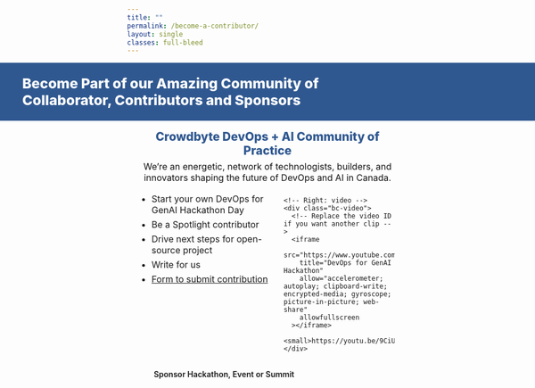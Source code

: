 ```yaml
---
title: ""
permalink: /become-a-contributor/
layout: single
classes: full-bleed
---
```


<!-- ============ Styles (scoped to this page) ============ -->
<style>
/* Full-bleed hero bar */
.bc-hero{
  margin-left: calc(50% - 50vw);
  margin-right: calc(50% - 50vw);
  width: 100vw;
  background: #305890;
  color: #fff;
  padding: 22px 16px;
}
.bc-hero h1{
  margin: 0;
  font-weight: 800;
  font-size: clamp(20px, 2.6vw, 26px);
}

/* Subhead (blue line like your home page) */
.bc-subhead{
  text-align: center;
  margin: 16px auto 6px;
  font-weight: 800;
  font-size: clamp(18px, 2.2vw, 22px);
  color: #305890;
}
.bc-subhead *{
  color: inherit !important;
  background: transparent !important;
  padding: 0 !important;
  border-radius: 0 !important;
}

/* Tagline */
.bc-tagline{
  text-align: center;
  color: #111;
  font-size: 16px;
  margin: 6px 0 10px;
}

/* Centered content row with two columns */
.bc-wrap{
  width: min(1100px, calc(100% - 48px));
  margin: 0 auto;
}
.bc-row{
  display: grid;
  grid-template-columns: 1.2fr 1fr;  /* text left, video right */
  gap: 18px;
  align-items: start;
  margin-top: 8px;
}
@media (max-width: 900px){
  .bc-row{ grid-template-columns: 1fr; }
}

/* Left column list */
.bc-list{ margin: 8px 0 0 0; padding-left: 20px; }
.bc-list li{
  margin: 6px 0;
  font-size: 16px;
}

/* Right column video */
.bc-video{
  background: #f3f6fb;
  border: 1px solid #d7dfef;
  border-radius: 12px;
  padding: 8px;
}
.bc-video iframe{
  width: 100%;
  height: 300px;
  border: 0;
  border-radius: 8px;
}
.bc-video small{
  display: block;
  margin-top: 6px;
  color: #555;
}

/* Footer line at bottom */
.bc-footer{
  width: min(1100px, calc(100% - 48px));
  margin: 16px auto 0;
  font-weight: 600;
}
</style>

<!-- ============ Page content ============ -->

<div class="bc-hero">
  <div class="bc-wrap">
    <h1>Become Part of our Amazing Community of<br>
      Collaborator, Contributors and Sponsors</h1>
  </div>
</div>

<div class="bc-wrap">
  <p class="bc-subhead">
    <span>Crowdbyte</span> <span>DevOps + AI</span> Community of Practice
  </p>

  <p class="bc-tagline">
    We’re an energetic, network of technologists, builders, and innovators shaping the future of DevOps and AI in Canada.
  </p>

  <div class="bc-row">
    <!-- Left: bullets -->
    <div>
      <ul class="bc-list">
        <li>Start your own DevOps for GenAI Hackathon Day</li>
        <li>Be a Spotlight contributor</li>
        <li>Drive next steps for open-source project</li>
        <li>Write for us</li>
        <li>
          <a href="{{ '/contact/' | relative_url }}" rel="noopener">Form to submit contribution</a>
        </li>
      </ul>
    </div>

    <!-- Right: video -->
    <div class="bc-video">
      <!-- Replace the video ID if you want another clip -->
      <iframe
        src="https://www.youtube.com/embed/9CiU7HR_tQ"
        title="DevOps for GenAI Hackathon"
        allow="accelerometer; autoplay; clipboard-write; encrypted-media; gyroscope; picture-in-picture; web-share"
        allowfullscreen
      ></iframe>
      <small>https://youtu.be/9CiU7HR_tQ</small>
    </div>
  </div>

  <p class="bc-footer">Sponsor Hackathon, Event or Summit</p>
</div>
